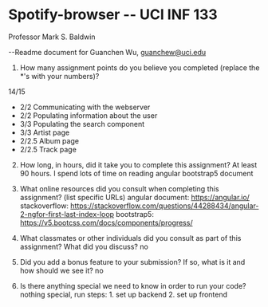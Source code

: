 # Spotify-browser -- UCI INF 133
Professor Mark S. Baldwin

--Readme document for Guanchen Wu, guanchew@uci.edu

1. How many assignment points do you believe you completed (replace the *'s with your numbers)?

14/15
- 2/2 Communicating with the webserver
- 2/2 Populating information about the user
- 3/3 Populating the search component
- 3/3 Artist page
- 2/2.5 Album page
- 2/2.5 Track page


2. How long, in hours, did it take you to complete this assignment?
At least 90 hours. I spend lots of time on reading angular bootstrap5 document


3. What online resources did you consult when completing this assignment? (list specific URLs)
angular document: https://angular.io/
stackoverflow: https://stackoverflow.com/questions/44288434/angular-2-ngfor-first-last-index-loop
bootstrap5: https://v5.bootcss.com/docs/components/progress/


4. What classmates or other individuals did you consult as part of this assignment? What did you discuss?
no


5. Did you add a bonus feature to your submission? If so, what is it and how should we see it?
no


6. Is there anything special we need to know in order to run your code?
nothing special, run steps: 1. set up backend 2. set up frontend
